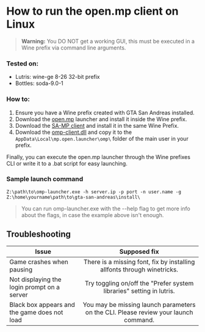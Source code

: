 
# How to run the open.mp client on Linux

> **Warning:** You DO NOT get a working GUI, this must be executed in a Wine prefix via command line arguments.
### Tested on:

 - Lutris: wine-ge 8-26 32-bit prefix
 - Bottles: soda-9.0-1

### How to:

 1. Ensure you have a Wine prefix created with GTA San Andreas installed.
 2. Download the [open.mp](https://github.com/openmultiplayer/launcher/releases/latest) launcher and install it inside the Wine prefix.
 3. Download the [SA-MP client](https://github.com/KrustyKoyle/files.sa-mp.com-Archive) and install it in the same Wine Prefix.
 4. Download the [omp-client.dll](https://assets.open.mp/omp-client.dll) and copy it to the `AppData\Local\mp.open.launcher\omp\` folder of the main user in your prefix.

Finally, you can execute the open.mp launcher through the Wine prefixes CLI or write it to a .bat script for easy launching. 

### Sample launch command
```
Z:\path\to\omp-launcher.exe -h server.ip -p port -n user.name -g Z:\home\yourname\path\to\gta-san-andreas\install\
```

> You can run omp-launcher.exe with the --help flag to get more info about the flags, in case the example above isn't enough.


## Troubleshooting

| Issue                                        | Supposed fix                                                                         |
| -------------------------------------------- |:------------------------------------------------------------------------------------:|
| Game crashes when pausing                    | There is a missing font, fix by installing allfonts through winetricks.              |
| Not displaying the login prompt on a server  | Try toggling on/off the "Prefer system libraries" setting in lutris.                 |
| Black box appears and the game does not load | You may be missing launch parameters on the CLI. Please review your launch command.  |